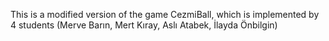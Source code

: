 This is a modified version of the game CezmiBall, which is implemented by 4 students (Merve Barın, Mert Kıray, Aslı Atabek, İlayda Önbilgin)
